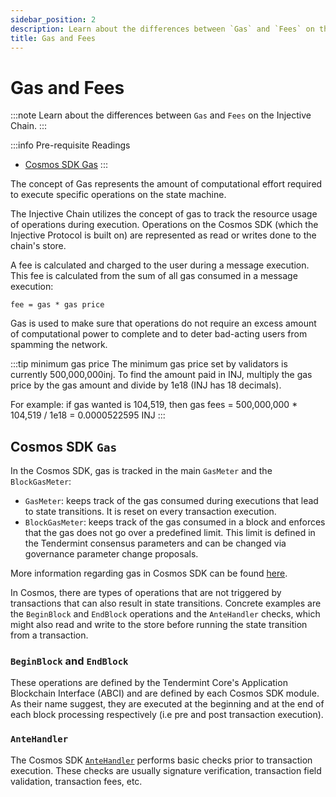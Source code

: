 ```yaml
---
sidebar_position: 2
description: Learn about the differences between `Gas` and `Fees` on the Injective Chain.
title: Gas and Fees
---
```


# Gas and Fees

:::note
Learn about the differences between `Gas` and `Fees` on the Injective Chain. 
:::

:::info Pre-requisite Readings

- [Cosmos SDK Gas](https://docs.cosmos.network/main/basics/gas-fees.html)
:::

The concept of Gas represents the amount of computational effort required to execute specific operations on the state machine.

The Injective Chain utilizes the concept of gas to track the resource usage of operations during execution. Operations on the Cosmos SDK (which the Injective Protocol is built on) are represented as read or writes done to the chain's store.

A fee is calculated and charged to the user during a message execution. This fee is calculated from the sum of all gas consumed in a message execution:

```
fee = gas * gas price
```

Gas is used to make sure that operations do not require an excess amount of computational power to complete and to deter bad-acting users from spamming the network.

:::tip minimum gas price
The minimum gas price set by validators is currently 500,000,000inj. To find the amount paid in INJ, multiply the gas price by the gas amount and divide by 1e18 (INJ has 18 decimals).

For example: if gas wanted is 104,519, then gas fees = 500,000,000 * 104,519 / 1e18 = 0.0000522595 INJ
:::

## Cosmos SDK `Gas`

In the Cosmos SDK, gas is tracked in the main `GasMeter` and the `BlockGasMeter`:

- `GasMeter`: keeps track of the gas consumed during executions that lead to state transitions. It is reset on every transaction  execution.
- `BlockGasMeter`: keeps track of the gas consumed in a block and enforces that the gas does not go over a predefined limit. This limit is defined in the Tendermint consensus parameters and can be changed via governance parameter change proposals.

More information regarding gas in Cosmos SDK can be found [here](https://docs.cosmos.network/main/basics/gas-fees.html).

In Cosmos, there are types of operations that are not triggered by transactions that can also result in state transitions. Concrete examples are the  `BeginBlock` and `EndBlock` operations and the `AnteHandler` checks, which might also read and write to the store before running the state transition from a transaction.

### `BeginBlock` and `EndBlock`

These operations are defined by the Tendermint Core's Application Blockchain Interface (ABCI) and are defined by each Cosmos SDK module. As their name suggest, they are executed at the beginning and at the end of each block processing respectively (i.e pre and post transaction execution). 

### `AnteHandler`

The Cosmos SDK [`AnteHandler`](https://docs.cosmos.network/main/basics/gas-fees.html#antehandler)
performs basic checks prior to transaction execution. These checks are usually signature
verification, transaction field validation, transaction fees, etc.
